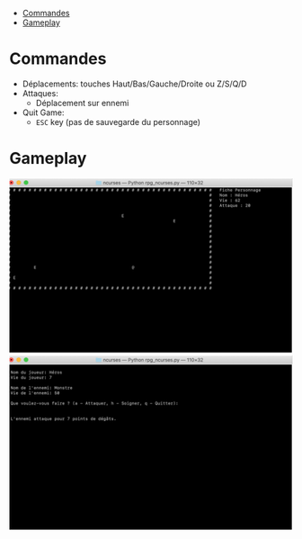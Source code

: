 <!-- TOC -->
* [Commandes](#commandes)
* [Gameplay](#gameplay)
<!-- TOC -->

# Commandes
- Déplacements: touches Haut/Bas/Gauche/Droite ou Z/S/Q/D
- Attaques:
  - Déplacement sur ennemi
- Quit Game:
  - `ESC` key (pas de sauvegarde du personnage)
  
# Gameplay
![Déplacement](gameplay_ncurses.png)
![Combat](gameplay_ncurses_combat.png)


